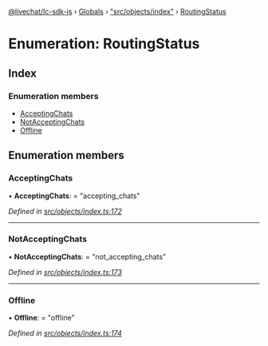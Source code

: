[@livechat/lc-sdk-js](../README.md) › [Globals](../globals.md) › ["src/objects/index"](../modules/_src_objects_index_.md) › [RoutingStatus](_src_objects_index_.routingstatus.md)

# Enumeration: RoutingStatus

## Index

### Enumeration members

* [AcceptingChats](_src_objects_index_.routingstatus.md#acceptingchats)
* [NotAcceptingChats](_src_objects_index_.routingstatus.md#notacceptingchats)
* [Offline](_src_objects_index_.routingstatus.md#offline)

## Enumeration members

###  AcceptingChats

• **AcceptingChats**: = "accepting_chats"

*Defined in [src/objects/index.ts:172](https://github.com/livechat/lc-sdk-js/blob/de56f05/src/objects/index.ts#L172)*

___

###  NotAcceptingChats

• **NotAcceptingChats**: = "not_accepting_chats"

*Defined in [src/objects/index.ts:173](https://github.com/livechat/lc-sdk-js/blob/de56f05/src/objects/index.ts#L173)*

___

###  Offline

• **Offline**: = "offline"

*Defined in [src/objects/index.ts:174](https://github.com/livechat/lc-sdk-js/blob/de56f05/src/objects/index.ts#L174)*
